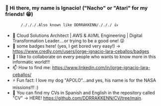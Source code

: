 ### :wave: Hi there, my name is Ignacio! ("Nacho" or "Atari" for my friends! :grin:)

           /./././.Also known like DDRRAKKENN/./././ 👍

- 📡 Cloud Solutions Architect | AWS & AI/ML Engineering | Digital Transformation Leader....or trying to be a good one! 😜
- 🔭 some badges here! (yes, I get bored very easy!) -> https://www.credly.com/users/jorge-ignacio-lara-ceballos/badges
- 👯 I like to collaborate on every people who wants to know more in this informatic world!!!
- 📫 How to find me: https://www.linkedin.com/in/jorge-ignacio-lara-ceballos/
- ⚡ Fun fact: I love my dog "APOLO"...and yes, his name is for the NASA missions!!! :)
- 💬 You can find my CVs in Spanish and English in the repository called "CV" -> HERE! https://github.com/DDRRAKKENN/CV/tree/main.
